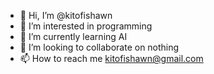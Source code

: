 - 👋 Hi, I’m @kitofishawn
- 👀 I’m interested in programming
- 🌱 I’m currently learning AI
- 💞️ I’m looking to collaborate on nothing
- 📫 How to reach me kitofishawn@gmail.com

<!---
kitofishawn/kitofishawn is a ✨ special ✨ repository because its `README.md` (this file) appears on your GitHub profile.
You can click the Preview link to take a look at your changes.
--->
